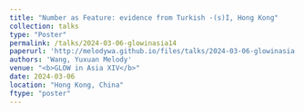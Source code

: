 ```yaml
---
title: "Number as Feature: evidence from Turkish -(s)I, Hong Kong"
collection: talks
type: "Poster"
permalink: /talks/2024-03-06-glowinasia14
paperurl: 'http://melodywa.github.io/files/talks/2024-03-06-glowinasia.pdf'
authors: 'Wang, Yuxuan Melody'
venue: "<b>GLOW in Asia XIV</b>"
date: 2024-03-06
location: "Hong Kong, China"
ftype: "poster"
---
```

